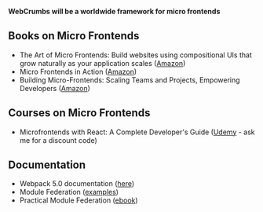 **WebCrumbs will be a worldwide framework for micro frontends**

## Books on Micro Frontends

- The Art of Micro Frontends: Build websites using compositional UIs that grow naturally as your application scales ([Amazon](https://a.co/d/8VL2h1b))
- Micro Frontends in Action ([Amazon](https://a.co/d/dFPzm0p))
- Building Micro-Frontends: Scaling Teams and Projects, Empowering Developers ([Amazon](https://a.co/d/302ulFH))

## Courses on Micro Frontends

- Microfrontends with React: A Complete Developer's Guide ([Udemy](https://www.udemy.com/course/microfrontend-course/) - ask me for a discount code)

## Documentation

- Webpack 5.0 documentation ([here](https://webpack.js.org/blog/2020-10-10-webpack-5-release/))
- Module Federation ([examples](https://github.com/module-federation/module-federation-examples))
- Practical Module Federation ([ebook](https://module-federation.myshopify.com/a/downloads/-/2def891e764b6690/1b6a9f65378feb85))
